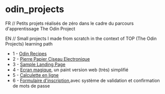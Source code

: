 # odin_projects

FR // Petits projets réalisés de zéro dans le cadre du parcours d'apprentissage The Odin Project 

EN // Small projects I made from scratch in the context of TOP (The Odin Projects) learning path


- 1 - [Odin Recipes](https://poudlardo.github.io/odin_projects/odin-recipes-page/)
- 2 - [Pierre Papier Ciseau Electronique](https://poudlardo.github.io/odin_projects/rock_paper_scissors/ropasci.html)
- 3 - [Sample Landing Page](https://poudlardo.github.io/odin_projects/sample-landing-page/index.html)
- 4 - [Ecran magique](https://poudlardo.github.io/odin_projects/ecran_magique_web/web_ecran.html), un paint version web (très) simplifié
- 5 - [Calculette en ligne](https://poudlardo.github.io/odin_projects/Calculette/index.html)
- 6 - [Formulaire d'inscription](https://poudlardo.github.io/odin_projects/sample_signup_form/index.html),avec système de validation et confirmation de mots de passe
